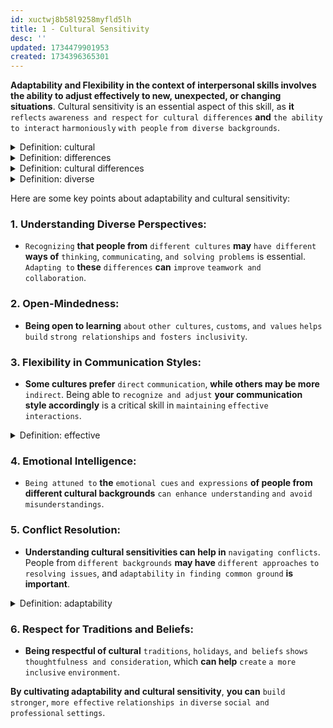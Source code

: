 ```yaml
---
id: xuctwj8b58l9258myfld5lh
title: 1 - Cultural Sensitivity
desc: ''
updated: 1734479901953
created: 1734396365301
---
```


**Adaptability and Flexibility in the context of interpersonal skills involves the ability to adjust effectively to new, unexpected, or changing situations**. Cultural sensitivity is an essential aspect of this skill, as **it** `reflects` `awareness and respect` `for cultural differences` **and** `the ability` `to interact` `harmoniously` `with people` `from diverse backgrounds`.



<!-- start of 'cultural' section -->
<details>
    <summary>Definition: cultural</summary>

#
Cultural **refers to** `anything` `related to` `the ideas`, `customs`, `beliefs`, `traditions`, `arts`, `and social behaviors of a` **particular** `group of people` `or society`.

---
</details>
<!-- end of 'cultural' section -->



<!-- start of 'differences' section -->
<details>
    <summary>Definition: differences</summary>

#
Differences **refer to** `the ways in which` `things or people` `are not` `the same`.

---
</details>
<!-- end of 'differences' section -->



<!-- start of 'cultural differences' section -->
<details>
    <summary>Definition: cultural differences</summary>

#
Cultural differences are `the ways in which` `people’s customs`, `beliefs`, `and behaviors` `vary` `between cultures`.

---
</details>
<!-- end of 'cultural differences' section -->



<!-- start of 'diverse' section -->
<details>
    <summary>Definition: diverse</summary>

#
Diverse **means** `showing a variety` `or being made up of` `different types`, `kinds`, `or people`.

---
</details>
<!-- end of 'diverse' section -->



Here are some key points about adaptability and cultural sensitivity:

### 1. **Understanding Diverse Perspectives:**
   - `Recognizing` **that people from** `different cultures` **may** `have different` **ways of** `thinking`, `communicating`, `and solving problems` is essential. `Adapting to` **these** `differences` **can** `improve` `teamwork and collaboration`.
  
### 2. **Open-Mindedness:**
   - **Being open to learning** `about` `other cultures`, `customs`, `and values` `helps build` `strong relationships` `and fosters inclusivity`.

### 3. **Flexibility in Communication Styles:**
   - **Some cultures prefer** `direct` `communication`, **while others may be more** `indirect`. Being able to `recognize and adjust` **your communication style accordingly** is a critical skill in `maintaining` `effective interactions`.



<!-- start of 'effective' section -->
<details>
    <summary>Definition: effective</summary>

#
Effective **means** `producing` `the desired result` `or achieving` `a goal` `successfully`.

---
</details>
<!-- end of 'effective' section -->



### 4. **Emotional Intelligence:**
   - `Being attuned to` **the** `emotional cues` `and expressions` **of people from different cultural backgrounds** `can enhance understanding` `and avoid misunderstandings`.

### 5. **Conflict Resolution:**
   - **Understanding cultural sensitivities can help in** `navigating conflicts`. People from `different backgrounds` **may have** `different approaches` `to resolving issues`, and `adaptability` `in finding common ground` **is important**.



<!-- start of 'adaptability' section -->
<details>
    <summary>Definition: adaptability</summary>

#
Adaptability **means** `the ability` `to adjust to` `new` `situations or changes` `easily`.

---
</details>
<!-- end of 'adaptability' section -->



### 6. **Respect for Traditions and Beliefs:**
   - **Being respectful of cultural** `traditions`, `holidays`, `and beliefs` `shows` `thoughtfulness and consideration`, which **can help** `create` `a more inclusive` `environment`.

**By cultivating adaptability and cultural sensitivity**, **you can** `build stronger`, `more effective` `relationships in` `diverse` `social and professional` `settings`.